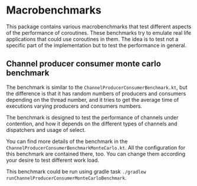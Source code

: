 # Macrobenchmarks

This package contains various macrobenchmarks that test different aspects of the performance of coroutines. These benchmarks try to emulate real life applications that could use coroutines in them. The idea is to test not a specific part of the implementation but to test the performance in general.

## Channel producer consumer monte carlo benchmark

The benchmark is similar to the `ChannelProducerConsumerBenchmark.kt`, but the difference is that it has random numbers of producers and consumers depending on the thread number, and it tries to get the average time of executions varying producers and consumers numbers.

The benchmark is designed to test the performance of channels under contention, and how it depends on the different types of channels and dispatchers and usage of select.

You can find more details of the benchmark in the `ChannelProducerConsumerBenchmarkMonteCarlo.kt`. All the configuration for this benchmark are contained there, too. You can change them according your desire to test different work load.

This benchmark could be run using gradle task `./gradlew runChannelProducerConsumerMonteCarloBenchmark`.